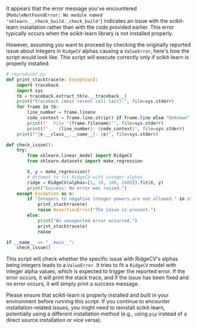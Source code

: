 It appears that the error message you've encountered (`ModuleNotFoundError: No module named 'sklearn.__check_build._check_build'`) indicates an issue with the scikit-learn installation rather than with the code provided earlier. This error typically occurs when the scikit-learn library is not installed properly.

However, assuming you want to proceed by checking the originally reported issue about integers in `RidgeCV` alphas causing a `ValueError`, here's how the script would look like. This script will execute correctly only if scikit-learn is properly installed:

```python
# reproducer.py
def print_stacktrace(e: Exception):
    import traceback
    import sys
    tb = traceback.extract_tb(e.__traceback__)
    print("Traceback (most recent call last):", file=sys.stderr)
    for frame in tb:
        line_number = frame.lineno
        code_context = frame.line.strip() if frame.line else "Unknown"
        print(f'  File "{frame.filename}"', file=sys.stderr)
        print(f"    {line_number}: {code_context}", file=sys.stderr)
    print(f"{e.__class__.__name__}: {e}", file=sys.stderr)

def check_issue():
    try:
        from sklearn.linear_model import RidgeCV
        from sklearn.datasets import make_regression

        X, y = make_regression()
        # Attempt to fit RidgeCV with integer alphas
        ridge = RidgeCV(alphas=[1, 10, 100, 1000]).fit(X, y)
        print("Success: No error was raised.")
    except Exception as e:
        if "Integers to negative integer powers are not allowed." in str(e):
            print_stacktrace(e)
            raise AssertionError("The issue is present.")
        else:
            print("An unexpected error occurred.")
            print_stacktrace(e)
            raise

if __name__ == "__main__":
    check_issue()
```

This script will check whether the specific issue with RidgeCV's alphas being integers leads to a `ValueError`. It tries to fit a `RidgeCV` model with integer alpha values, which is expected to trigger the reported error. If the error occurs, it will print the stack trace, and if the issue has been fixed and no error occurs, it will simply print a success message.

Please ensure that scikit-learn is properly installed and built in your environment before running this script. If you continue to encounter installation-related issues, you might need to reinstall scikit-learn, potentially using a different installation method (e.g., using `pip` instead of a direct source installation or vice versa).